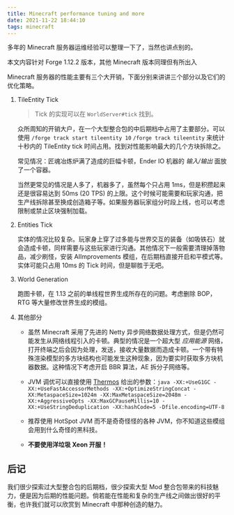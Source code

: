 ```yaml
---
title: Minecraft performance tuning and more
date: 2021-11-22 18:44:10
tags: minecraft
---
```


多年的 Minecraft 服务器运维经验可以整理一下了，当然也讲点别的。

本文内容针对 Forge 1.12.2 版本，其他 Minecraft 版本同理但有所出入

Minecraft 服务器的性能主要有三个大开销，下面分别来讲讲三个部分以及它们的优化策略。

1. TileEntity Tick
    > Tick 的实现可以在 `WorldServer#tick` 找到。
    
    众所周知的开销大户，在一个大型整合包的中后期档中占用了主要部分。可以使用 `/forge track start tileentity 10` `/forge track tileentity` 来统计十秒内的 TileEntity tick 时间占用。找到对性能影响最大的几个方块拆除之。

    常见情况：匠魂冶炼炉满了造成的巨幅卡顿，Ender IO 机器的 _输入/输出_ 面放了一个容器。

    当然更常见的情况是人多了，机器多了，虽然每个只占用 1ms，但是积攒起来还是很容易达到 50ms (20 TPS) 的上限。这个时候可能需要和玩家沟通，把生产线拆除甚至换成创造箱子等。如果服务器玩家组分时段上线，也可以考虑限制或禁止区块强制加载。

2. Entities Tick
    
    实体的情况比较复杂。玩家身上穿了过多能与世界交互的装备（如吸铁石）就会造成卡顿，同样需要与这些玩家进行沟通。其他情况下一般需要清理掉落物品，减少刷怪，安装 AIImprovements 模组，在后期档直接开启和平模式等。实体可能只占用 10ms 的 Tick 时间，但是聊胜于无吧。

3. World Generation

    跑图卡顿，在 1.13 之前的单线程世界生成所存在的问题。考虑删除 BOP，RTG 等大量修改世界生成的模组。

4. 其他部分

    - 虽然 Minecraft 采用了先进的 Netty 异步网络数据处理方式，但是仍然可能发生从网络线程引入的卡顿。典型的情况是一个超大型 _应用能源_ 网络，打开终端之后会因为处理，发送，接收大量数据而造成卡顿。一个带有特殊渲染模型的多方块结构也可能发生这种现象，因为要实时获取多方块机器数据。这种情况下考虑开启 BBR 算法，AE 拆分子网络等。

    - JVM 调优可以直接使用 [Thermos](https://cyberdynecc.github.io/Thermos/install) 给出的参数：`java -XX:+UseG1GC -XX:+UseFastAccessorMethods -XX:+OptimizeStringConcat -XX:MetaspaceSize=1024m -XX:MaxMetaspaceSize=2048m -XX:+AggressiveOpts -XX:MaxGCPauseMillis=10 -XX:+UseStringDeduplication -XX:hashCode=5 -Dfile.encoding=UTF-8`

    - 推荐使用 HotSpot JVM 而不是奇奇怪怪的各种 JVM，你不知道这些模组会用到什么奇怪的黑科技。

    - **不要使用洋垃圾 Xeon 开服！**

## 后记

我们很少探索过大型整合包的后期档，很少探索大型 Mod 整合包带来的科技魅力，便是因为后期的性能问题。倘若能在性能和复杂的生产线之间做出很好的平衡，也许我们就可以欣赏到 Minecraft 中那种创造的魅力。

